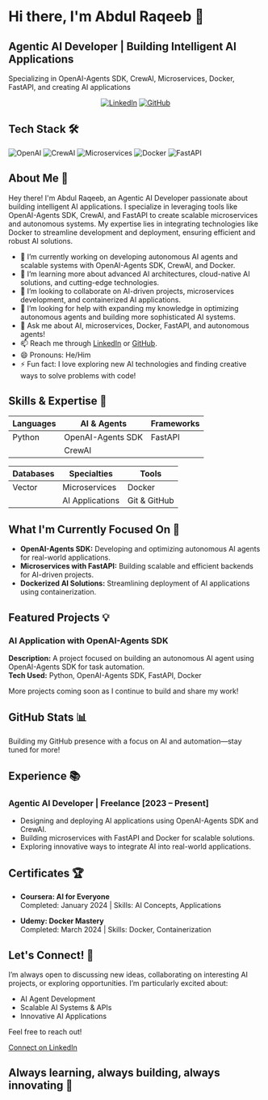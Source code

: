 # Hi there, I'm Abdul Raqeeb 👋

## Agentic AI Developer | Building Intelligent AI Applications

Specializing in OpenAI-Agents SDK, CrewAI, Microservices, Docker, FastAPI, and creating AI applications

<p align="center">
  <a href="https://www.linkedin.com/in/abdul-raqeeb" target="_blank"><img src="https://img.shields.io/badge/LinkedIn-0077B5?style=flat&logo=linkedin&logoColor=white" alt="LinkedIn" /></a>
  <a href="https://github.com/rageebniz" target="_blank"><img src="https://img.shields.io/badge/GitHub-181717?style=flat&logo=github&logoColor=white" alt="GitHub" /></a>
</p>

## Tech Stack 🛠️

![OpenAI](https://img.shields.io/badge/-OpenAI-412991?style=flat&logo=openai&logoColor=white) 
![CrewAI](https://img.shields.io/badge/-CrewAI-FF5733?style=flat&logo=crewai&logoColor=white) 
![Microservices](https://img.shields.io/badge/-Microservices-0078D4?style=flat&logo=microservices&logoColor=white) 
![Docker](https://img.shields.io/badge/-Docker-2496ED?style=flat&logo=docker&logoColor=white) 
![FastAPI](https://img.shields.io/badge/-FastAPI-009688?style=flat&logo=fastapi&logoColor=white)

## About Me 🚀

Hey there! I'm Abdul Raqeeb, an Agentic AI Developer passionate about building intelligent AI applications. I specialize in leveraging tools like OpenAI-Agents SDK, CrewAI, and FastAPI to create scalable microservices and autonomous systems. My expertise lies in integrating technologies like Docker to streamline development and deployment, ensuring efficient and robust AI solutions.

- 🔭 I’m currently working on developing autonomous AI agents and scalable systems with OpenAI-Agents SDK, CrewAI, and Docker.
- 🌱 I’m learning more about advanced AI architectures, cloud-native AI solutions, and cutting-edge technologies.
- 👯 I’m looking to collaborate on AI-driven projects, microservices development, and containerized AI applications.
- 🤔 I’m looking for help with expanding my knowledge in optimizing autonomous agents and building more sophisticated AI systems.
- 💬 Ask me about AI, microservices, Docker, FastAPI, and autonomous agents!
- 📫 Reach me through [LinkedIn](https://www.linkedin.com/in/abdul-raqeeb) or [GitHub](https://github.com/rageebniz).
- 😄 Pronouns: He/Him
- ⚡ Fun fact: I love exploring new AI technologies and finding creative ways to solve problems with code!

## Skills & Expertise 💪

| Languages       | AI & Agents            | Frameworks      |
|-----------------|------------------------|-----------------|
| Python          | OpenAI-Agents SDK      | FastAPI         |
|                 | CrewAI                 |                 |

| Databases       | Specialties            | Tools           |
|-----------------|------------------------|-----------------|
| Vector          | Microservices          | Docker          |
|                 | AI Applications        | Git & GitHub    |

## What I'm Currently Focused On 🌟

- **OpenAI-Agents SDK:** Developing and optimizing autonomous AI agents for real-world applications.
- **Microservices with FastAPI:** Building scalable and efficient backends for AI-driven projects.
- **Dockerized AI Solutions:** Streamlining deployment of AI applications using containerization.

## Featured Projects 💡

### AI Application with OpenAI-Agents SDK
**Description:** A project focused on building an autonomous AI agent using OpenAI-Agents SDK for task automation.  
**Tech Used:** Python, OpenAI-Agents SDK, FastAPI, Docker

More projects coming soon as I continue to build and share my work!

## GitHub Stats 📊

Building my GitHub presence with a focus on AI and automation—stay tuned for more!

## Experience 📚

### Agentic AI Developer | Freelance [2023 – Present]
- Designing and deploying AI applications using OpenAI-Agents SDK and CrewAI.
- Building microservices with FastAPI and Docker for scalable solutions.
- Exploring innovative ways to integrate AI into real-world applications.

## Certificates 🏆

- **Coursera: AI for Everyone**  
  Completed: January 2024 | Skills: AI Concepts, Applications

- **Udemy: Docker Mastery**  
  Completed: March 2024 | Skills: Docker, Containerization

## Let's Connect! 🤝

I’m always open to discussing new ideas, collaborating on interesting AI projects, or exploring opportunities. I’m particularly excited about:

- AI Agent Development
- Scalable AI Systems & APIs
- Innovative AI Applications

Feel free to reach out!

[Connect on LinkedIn](https://www.linkedin.com/in/abdul-raqeeb)

## Always learning, always building, always innovating 🚀
